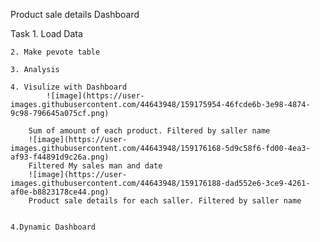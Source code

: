 Product sale details Dashboard

Task
	1. Load Data
	
	2. Make pevote table
	
	3. Analysis 
	
	4. Visulize with Dashboard
    		![image](https://user-images.githubusercontent.com/44643948/159175954-46fcde6b-3e98-4874-9c98-796645a075cf.png)
		
		Sum of amount of each product. Filtered by saller name
		![image](https://user-images.githubusercontent.com/44643948/159176168-5d9c58f6-fd00-4ea3-af93-f44891d9c26a.png)
		Filtered My sales man and date
		![image](https://user-images.githubusercontent.com/44643948/159176188-dad552e6-3ce9-4261-af0e-b8823178ce44.png)
		Product sale details for each saller. Filtered by saller name
	
	
	4.Dynamic Dashboard
